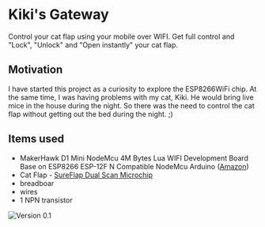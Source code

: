 # Kiki's Gateway
Control your cat flap using your mobile over WIFI.
Get full control and "Lock", "Unlock" and "Open instantly" your cat flap.


## Motivation 
I have started this project as a curiosity to explore the ESP8266WiFi chip.
At the same time, I was having problems with my cat, Kiki. He would bring live mice in the house during the night.
So there was the need to control the cat flap without getting out the bed during the night. ;)

## Items used
 * MakerHawk D1 Mini NodeMcu 4M Bytes Lua WIFI Development Board Base on ESP8266 ESP-12F N Compatible NodeMcu Arduino ([Amazon](https://www.amazon.co.uk/MakerHawk-NodeMcu-Development-ESP8266-Compatible/dp/B071S8MWTY))
 * Cat Flap - [SureFlap Dual Scan Microchip](https://www.amazon.co.uk/gp/product/B00GAZZIMY/r)
 * breadboar
 * wires
 * 1 NPN transistor
 
 
![Version 0.1](version-0.1jpg)
